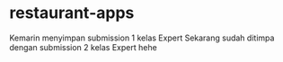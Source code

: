 # restaurant-apps

Kemarin menyimpan submission 1 kelas Expert
Sekarang sudah ditimpa dengan submission 2 kelas Expert hehe
